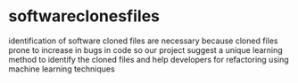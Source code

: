 # softwareclonesfiles
identification of software cloned files are necessary because cloned files prone to increase in bugs in code so our project suggest a unique learning method to identify the cloned files and help developers for refactoring using machine learning techniques
